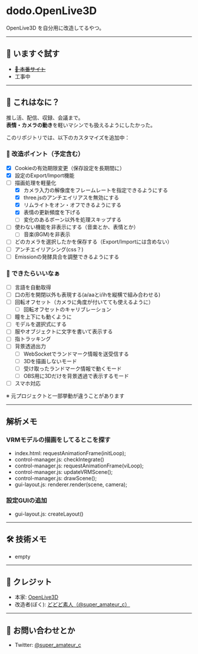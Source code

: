 # dodo.OpenLive3D

OpenLive3D を自分用に改造してるやつ。

---

## 🚀 いますぐ試す

- ~~[🔗 本番サイト](https://openlive3d.com/)~~
- 工事中

---

## 🎯 これはなに？

推し活、配信、収録、会議まで。  
**表情・カメラの動き**を軽いマシンでも扱えるようにしたかった。

このリポジトリでは、以下のカスタマイズを追加中：

### 🔧 改造ポイント（予定含む）

- [x] Cookieの有効期限変更（保存設定を長期間に）
- [x] 設定のExport/Import機能
- [ ] 描画処理を軽量化
  - [x] カメラ入力の解像度をフレームレートを指定できるようにする
  - [x] three.jsのアンチエイリアスを無効にする
  - [x] リムライトをオン・オフできるようにする
  - [x] 表情の更新頻度を下げる
  - [ ] 変化のあるボーン以外を処理スキップする
- [ ] 使わない機能を非表示にする（音楽とか、表情とか）
  - [ ] 音楽(BGM)を非表示
- [ ] どのカメラを選択したかを保存する（Export/Importには含めない）
- [ ] アンチエイリアシング(css？)
- [ ] Emissionの発酵具合を調整できるようにする

### 💭 できたらいいなぁ

- [ ] 言語を自動取得
- [ ] 口の形を開閉以外も表現する(a/aaとi/ihを縦横で組み合わせる)
- [ ] 回転オフセット（カメラに角度が付いてても使えるように）
  - [ ] 回転オフセットのキャリブレーション
- [ ] 瞳を上下にも動くように
- [ ] モデルを選択式にする
- [ ] 服やオブジェクトに文字を書いて表示する
- [ ] 指トラッキング
- [ ] 背景透過出力
  - [ ] WebSocketでランドマーク情報を送受信する
  - [ ] 3Dを描画しないモード
  - [ ] 受け取ったランドマーク情報で動くモード
  - [ ] OBS用に3Dだけを背景透過で表示するモード
- [ ] スマホ対応

※ 元プロジェクトと一部挙動が違うことがあります

---

## 解析メモ

### VRMモデルの描画をしてるとこを探す

- index.html: requestAnimationFrame(initLoop);
- control-manager.js: checkIntegrate()
- control-manager.js: requestAnimationFrame(viLoop);
- control-manager.js: updateVRMScene();
- control-manager.js: drawScene();
- gui-layout.js: renderer.render(scene, camera);

### 設定GUIの追加

- gui-layout.js: createLayout()

---

## 🛠 技術メモ

- empty

---

## 👤 クレジット

- 本家: [OpenLive3D](https://github.com/OpenLive3D)
- 改造者(ぼく): [どどど素人（@super_amateur_c）](https://twitter.com/super_amateur_c)

---

## 💬 お問い合わせとか

- Twitter: [@super_amateur_c](https://twitter.com/super_amateur_c)
